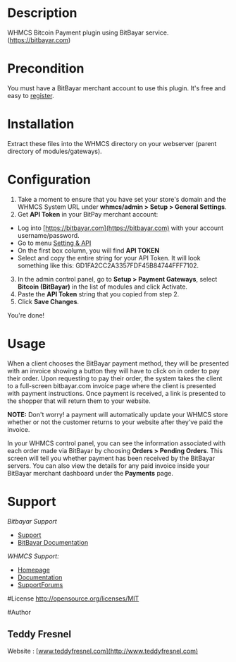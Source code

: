 # Description
WHMCS Bitcoin Payment plugin using BitBayar service. (https://bitbayar.com)

# Precondition
You must have a BitBayar merchant account to use this plugin. It's free and easy to [register](https://bitbayar.com/register).

# Installation
Extract these files into the WHMCS directory on your webserver (parent directory of modules/gateways).

# Configuration
1. Take a moment to ensure that you have set your store's domain and the WHMCS System URL under **whmcs/admin > Setup > General Settings**.
2. Get **API Token** in your BitPay merchant account:
  * Log into [https://bitbayar.com](https://bitbayar.com) with your account username/password.
  * Go to menu [Setting & API](https://bitbayar.com/setting)
  * On the first box column, you will find **API TOKEN**
  * Select and copy the entire string for your API Token. It will look something like this: GD1FA2CC2A3357FDF45B84744FFF7102.
3. In the admin control panel, go to **Setup > Payment Gateways**, select **Bitcoin (BitBayar)** in the list of modules and click Activate.
4. Paste the **API Token** string that you copied from step 2.
5. Click **Save Changes**.

You're done!


# Usage
When a client chooses the BitBayar payment method, they will be presented with an invoice showing a button they will have to click on in order to pay their order. Upon requesting to pay their order, the system takes the client to a full-screen bitbayar.com invoice page where the client is presented with payment instructions. Once payment is received, a link is presented to the shopper that will return them to your website.

**NOTE:** Don't worry! a payment will automatically update your WHMCS store whether or not the customer returns to your website after they've paid the invoice.

In your WHMCS control panel, you can see the information associated with each order made via BitBayar by choosing **Orders > Pending Orders**. This screen will tell you whether payment has been received by the BitBayar servers. You can also view the details for any paid invoice inside your BitBayar merchant dashboard under the **Payments** page.


# Support
*Bitbayar Support*
* [Support](https://bitbayar.com/support)
* [BitBayar Documentation](https://bitbayar.com/dev)

*WHMCS Support:*
* [Homepage](https://www.whmcs.com/)
* [Documentation](http://docs.whmcs.com/Main_Page)
* [SupportForums](http://forum.whmcs.com/)


#License
http://opensource.org/licenses/MIT

#Author
## Teddy Fresnel
Website : [www.teddyfresnel.com](http://www.teddyfresnel.com)
